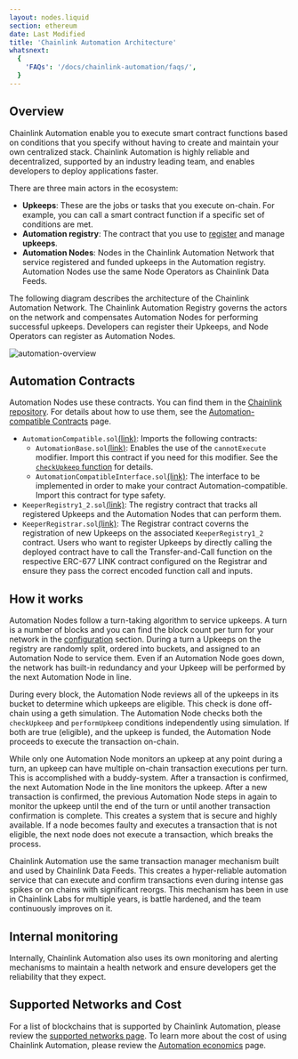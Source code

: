 ```yaml
---
layout: nodes.liquid
section: ethereum
date: Last Modified
title: 'Chainlink Automation Architecture'
whatsnext:
  {
    'FAQs': '/docs/chainlink-automation/faqs/',
  }
---
```


## Overview

Chainlink Automation enable you to execute smart contract functions based on conditions that you specify without having to create and maintain your own centralized stack. Chainlink Automation is highly reliable and decentralized, supported by an industry leading team, and enables developers to deploy applications faster.

There are three main actors in the ecosystem:

- **Upkeeps**: These are the jobs or tasks that you execute on-chain. For example, you can call a smart contract function if a specific set of conditions are met.
- **Automation registry**: The contract that you use to [register](../register-upkeep/) and manage **upkeeps**.
- **Automation Nodes**: Nodes in the Chainlink Automation Network that service registered and funded upkeeps in the Automation registry. Automation Nodes use the same Node Operators as Chainlink Data Feeds.

The following diagram describes the architecture of the Chainlink Automation Network. The Chainlink Automation Registry governs the actors on the network and compensates Automation Nodes for performing successful upkeeps. Developers can register their Upkeeps, and Node Operators can register as Automation Nodes.

![automation-overview](/images/contract-devs/automation/automation-overview.png)

## Automation Contracts

Automation Nodes use these contracts. You can find them in the [Chainlink repository](https://github.com/smartcontractkit/chainlink/tree/develop/contracts/src/v0.8). For details about how to use them, see the [Automation-compatible Contracts](../compatible-contracts/) page.

+ `AutomationCompatible.sol`[(link)](https://github.com/smartcontractkit/chainlink/blob/develop/contracts/src/v0.8/KeeperCompatible.sol): Imports the following contracts:
  + `AutomationBase.sol`[(link)](https://github.com/smartcontractkit/chainlink/blob/develop/contracts/src/v0.8/KeeperBase.sol): Enables the use of the `cannotExecute` modifier. Import this contract if you need for this modifier. See the [`checkUpkeep` function](/docs/chainlink-automation/compatible-contracts#checkupkeep-function) for details.
  + `AutomationCompatibleInterface.sol`[(link)](https://github.com/smartcontractkit/chainlink/blob/develop/contracts/src/v0.8/interfaces/KeeperCompatibleInterface.sol): The interface to be implemented in order to make your contract Automation-compatible. Import this contract for type safety.
+ `KeeperRegistry1_2.sol`[(link)](https://github.com/smartcontractkit/chainlink/blob/develop/contracts/src/v0.8/KeeperRegistry1_2.sol): The registry contract that tracks all registered Upkeeps and the Automation Nodes that can perform them.
+ `KeeperRegistrar.sol`[(link)](https://github.com/smartcontractkit/chainlink/blob/develop/contracts/src/v0.8/KeeperRegistrar.sol): The Registrar contract coverns the registration of new Upkeeps on the associated `KeeperRegistry1_2` contract. Users who want to register Upkeeps by directly calling the deployed contract have to call the Transfer-and-Call function on the respective ERC-677 LINK contract configured on the Registrar and ensure they pass the correct encoded function call and inputs. 

## How it works

Automation Nodes follow a turn-taking algorithm to service upkeeps. A turn is a number of blocks and you can find the block count per turn for your network in the [configuration](../supported-networks/#configurations) section. During a turn a Upkeeps on the registry are randomly split, ordered into buckets, and assigned to an Automation Node to service them. Even if an Automation Node goes down, the network has built-in redundancy and your Upkeep will be performed by the next Automation Node in line.

During every block, the Automation Node reviews all of the upkeeps in its bucket to determine which upkeeps are eligible. This check is done off-chain using a geth simulation. The Automation Node checks both the `checkUpkeep` and `performUpkeep` conditions independently using simulation. If both are true (eligible), and the upkeep is funded, the Automation Node proceeds to execute the transaction on-chain.

While only one Automation Node monitors an upkeep at any point during a turn, an upkeep can have multiple on-chain transaction executions per turn. This is accomplished with a buddy-system. After a transaction is confirmed, the next Automation Node in the line monitors the upkeep. After a new transaction is confirmed, the previous Automation Node steps in again to monitor the upkeep until the end of the turn or until another transaction confirmation is complete. This creates a system that is secure and highly available. If a node becomes faulty and executes a transaction that is not eligible, the next node does not execute a transaction, which breaks the process.

Chainlink Automation use the same transaction manager mechanism built and used by Chainlink Data Feeds. This creates a hyper-reliable automation service that can execute and confirm transactions even during intense gas spikes or on chains with significant reorgs. This mechanism has been in use in Chainlink Labs for multiple years, is battle hardened, and the team continuously improves on it.

## Internal monitoring

Internally, Chainlink Automation also uses its own monitoring and alerting mechanisms to maintain a health network and ensure developers get the reliability that they expect.

## Supported Networks and Cost

For a list of blockchains that is supported by Chainlink Automation, please review the [supported networks page](../supported-networks). To learn more about the cost of using Chainlink Automation, please review the [Automation economics](../automation-economics) page.
